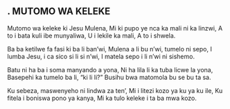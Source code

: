 ## . MUTOMO WA KELEKE

Mutomo wa keleke ki Jesu Mulena,
Mi ki pupo ye nca ka mali ni ka linzwi,
A to i bata kuli ibe munyaliwa,
U i lekile ka mali, A to i shwela.


Ba ba ketilwe fa fasi ki ba li ban’wi,
Mulena a li bu n’wi, tumelo ni sepo,
I lumba Jesu, i ca sico si li si n’wi,
I matela sepo i li n’wi ni sishemo.


Batu ni ha ba i soma manyando a yona,
Ni ha lila li ka tuba licwe la yona,
Basepehi ka tumelo ba li, “ki li li?”
Busihu bwa matomola bu se bu ta sa.


Ku sebeza, maswenyeho ni lindwa za ten’,
Mi i litezi kozo ya ku ya ku ile,
Ku fitela i boniswa pono ya kanya,
Mi ka tulo keleke i ta ba mwa kozo.

